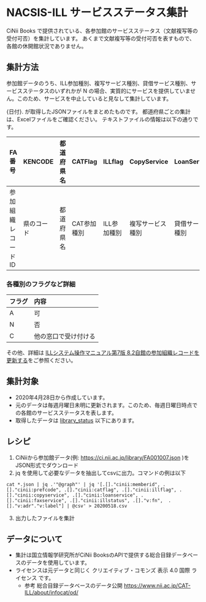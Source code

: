 # NACSIS-ILL サービスステータス集計
CiNii Books で提供されている、各参加館のサービスステータス（文献複写等の受付可否）を集計しています。
あくまで文献複写等の受付可否を表すもので、各館の休開館状況でありません。

## 集計方法
参加館データのうち、ILL参加種別、複写サービス種別、貸借サービス種別、サービスステータスのいずれかが N の場合、実質的にサービスを提供していません。このため、サービスを中止していると見なして集計しています。

{日付}. が取得したJSONファイルをまとめたものです。
都道府県ごとの集計は、Excelファイルをご確認ください。
テキストファイルの情報は以下の通りです。

|FA番号|KENCODE|都道府県名|CATFlag|ILLflag|CopyService|LoanService|FAXservice|ILLStatus|受付可否|館名|住所|
|:-|:-|:-|:-|:-|:-|:-|:-|:-|:-|:-|:-|
|参加組織レコードID|県のコード|都道府県名|CAT参加種別|ILL参加種別|複写サービス種別|貸借サービス種別|FAXサービス種別|サービスステータス|ILLflag,CopyService,LoanService,ILLStatusのいずれかがNなら×|館名|住所|

### 各種別のフラグなど詳細
|フラグ|内容|
|:-|:-|
|A|可|
|N|否|
|C|他の窓口で受け付ける|

その他、詳細は [ILLシステム操作マニュアル第7版 8.2自館の参加組織レコードを更新する](http://catdoc.nii.ac.jp/MAN/ILL7/8_2.html)をご参照ください。

## 集計対象
* 2020年4月28日から作成しています。
* 元のデータは毎週月曜日未明に更新されます。このため、毎週日曜日時点での各館のサービスステータスを表します。
* 取得したデータは [library_status](library_status) 以下にあります。

## レシピ
1. CiNiiから参加館データ(例: https://ci.nii.ac.jp/library/FA001007.json )をJSON形式でダウンロード
2. jq を使用して必要なデータを抽出してcsvに出力。コマンドの例は以下

```cat *.json | jq .'"@graph"' | jq '[.[]."cinii:memberid", .[]."cinii:prefcode", .[]."cinii:catflag", .[]."cinii:illflag", .[]."cinii:copyservice", .[]."cinii:loanservice", .[]."cinii:faxservice", .[]."cinii:illstatus", .[]."v:fn",  .[]."v:adr"."v:label"] | @csv' > 20200518.csv```

3. 出力したファイルを集計

## データについて
* 集計は国立情報学研究所がCiNii BooksのAPIで提供する総合目録データベースのデータを使用しています。						
* ライセンスは元データと同じく クリエイティブ・コモンズ 表示 4.0 国際 ライセンス です。
  * 参考 総合目録データベースのデータ公開	https://www.nii.ac.jp/CAT-ILL/about/infocat/od/					
